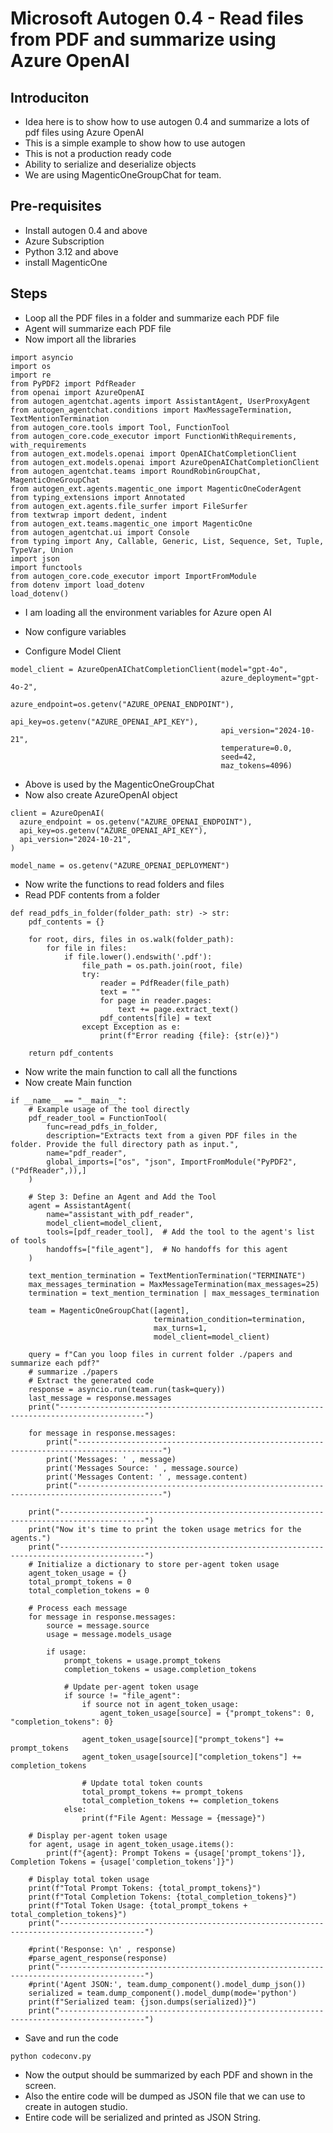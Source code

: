 # Microsoft Autogen 0.4 - Read files from PDF and summarize using Azure OpenAI

## Introduciton

- Idea here is to show how to use autogen 0.4 and summarize a lots of pdf files using Azure OpenAI
- This is a simple example to show how to use autogen
- This is not a production ready code
- Ability to serialize and deserialize objects
- We are using MagenticOneGroupChat for team.

## Pre-requisites

- Install autogen 0.4 and above
- Azure Subscription
- Python 3.12 and above
- install MagenticOne

## Steps

- Loop all the PDF files in a folder and summarize each PDF file
- Agent will summarize each PDF file
- Now import all the libraries

```
import asyncio
import os
import re
from PyPDF2 import PdfReader
from openai import AzureOpenAI
from autogen_agentchat.agents import AssistantAgent, UserProxyAgent
from autogen_agentchat.conditions import MaxMessageTermination, TextMentionTermination
from autogen_core.tools import Tool, FunctionTool
from autogen_core.code_executor import FunctionWithRequirements, with_requirements
from autogen_ext.models.openai import OpenAIChatCompletionClient
from autogen_ext.models.openai import AzureOpenAIChatCompletionClient
from autogen_agentchat.teams import RoundRobinGroupChat, MagenticOneGroupChat
from autogen_ext.agents.magentic_one import MagenticOneCoderAgent
from typing_extensions import Annotated
from autogen_ext.agents.file_surfer import FileSurfer
from textwrap import dedent, indent
from autogen_ext.teams.magentic_one import MagenticOne
from autogen_agentchat.ui import Console
from typing import Any, Callable, Generic, List, Sequence, Set, Tuple, TypeVar, Union
import json
import functools
from autogen_core.code_executor import ImportFromModule
from dotenv import load_dotenv
load_dotenv()
```

- I am loading all the environment variables for Azure open AI
- Now configure variables

- Configure Model Client

```
model_client = AzureOpenAIChatCompletionClient(model="gpt-4o",
                                               azure_deployment="gpt-4o-2", 
                                               azure_endpoint=os.getenv("AZURE_OPENAI_ENDPOINT"), 
                                               api_key=os.getenv("AZURE_OPENAI_API_KEY"), 
                                               api_version="2024-10-21",
                                               temperature=0.0,
                                               seed=42,
                                               maz_tokens=4096)
```

- Above is used by the MagenticOneGroupChat
- Now also create AzureOpenAI object

```
client = AzureOpenAI(
  azure_endpoint = os.getenv("AZURE_OPENAI_ENDPOINT"), 
  api_key=os.getenv("AZURE_OPENAI_API_KEY"),  
  api_version="2024-10-21",
)

model_name = os.getenv("AZURE_OPENAI_DEPLOYMENT")
```

- Now write the functions to read folders and files
- Read PDF contents from a folder

```
def read_pdfs_in_folder(folder_path: str) -> str:
    pdf_contents = {}

    for root, dirs, files in os.walk(folder_path):
        for file in files:
            if file.lower().endswith('.pdf'):
                file_path = os.path.join(root, file)
                try:
                    reader = PdfReader(file_path)
                    text = ""
                    for page in reader.pages:
                        text += page.extract_text()
                    pdf_contents[file] = text
                except Exception as e:
                    print(f"Error reading {file}: {str(e)}")

    return pdf_contents
```

- Now write the main function to call all the functions
- Now create Main function

```
if __name__ == "__main__":
    # Example usage of the tool directly
    pdf_reader_tool = FunctionTool(
        func=read_pdfs_in_folder,
        description="Extracts text from a given PDF files in the folder. Provide the full directory path as input.",
        name="pdf_reader",
        global_imports=["os", "json", ImportFromModule("PyPDF2", ("PdfReader",)),]
    )

    # Step 3: Define an Agent and Add the Tool
    agent = AssistantAgent(
        name="assistant_with_pdf_reader",
        model_client=model_client,
        tools=[pdf_reader_tool],  # Add the tool to the agent's list of tools
        handoffs=["file_agent"],  # No handoffs for this agent
    )

    text_mention_termination = TextMentionTermination("TERMINATE")
    max_messages_termination = MaxMessageTermination(max_messages=25)
    termination = text_mention_termination | max_messages_termination

    team = MagenticOneGroupChat([agent], 
                                termination_condition=termination, 
                                max_turns=1,
                                model_client=model_client)

    query = f"Can you loop files in current folder ./papers and summarize each pdf?"
    # summarize ./papers
    # Extract the generated code
    response = asyncio.run(team.run(task=query))
    last_message = response.messages
    print("-----------------------------------------------------------------------------------------")

    for message in response.messages:
        print("-----------------------------------------------------------------------------------------")
        print('Messages: ' , message)
        print('Messages Source: ' , message.source)
        print('Messages Content: ' , message.content)
        print("-----------------------------------------------------------------------------------------")

    print("-----------------------------------------------------------------------------------------")
    print("Now it's time to print the token usage metrics for the agents.")
    print("-----------------------------------------------------------------------------------------")
    # Initialize a dictionary to store per-agent token usage
    agent_token_usage = {}
    total_prompt_tokens = 0
    total_completion_tokens = 0

    # Process each message
    for message in response.messages:
        source = message.source
        usage = message.models_usage

        if usage:
            prompt_tokens = usage.prompt_tokens
            completion_tokens = usage.completion_tokens

            # Update per-agent token usage
            if source != "file_agent":            
                if source not in agent_token_usage:
                    agent_token_usage[source] = {"prompt_tokens": 0, "completion_tokens": 0}

                agent_token_usage[source]["prompt_tokens"] += prompt_tokens
                agent_token_usage[source]["completion_tokens"] += completion_tokens

                # Update total token counts
                total_prompt_tokens += prompt_tokens
                total_completion_tokens += completion_tokens
            else:
                print(f"File Agent: Message = {message}")

    # Display per-agent token usage
    for agent, usage in agent_token_usage.items():
        print(f"{agent}: Prompt Tokens = {usage['prompt_tokens']}, Completion Tokens = {usage['completion_tokens']}")

    # Display total token usage
    print(f"Total Prompt Tokens: {total_prompt_tokens}")
    print(f"Total Completion Tokens: {total_completion_tokens}")
    print(f"Total Token Usage: {total_prompt_tokens + total_completion_tokens}")
    print("-----------------------------------------------------------------------------------------")

    #print('Response: \n' , response)
    #parse_agent_response(response)
    print("-----------------------------------------------------------------------------------------")
    #print('Agent JSON:', team.dump_component().model_dump_json())
    serialized = team.dump_component().model_dump(mode='python')
    print(f"Serialized team: {json.dumps(serialized)}")
    print("-----------------------------------------------------------------------------------------")
```

- Save and run the code

```
python codeconv.py
```

- Now the output should be summarized by each PDF and shown in the screen.
- Also the entire code will be dumped as JSON file that we can use to create in autogen studio.
- Entire code will be serialized and printed as JSON String.